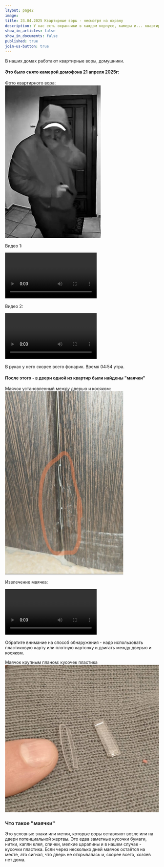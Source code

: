```yaml
---
layout: page2
image: 
title: 23.04.2025 Квартирные воры - несмотря на охрану
description: У нас есть охранники в каждом корпусе, камеры и... квартирные воры
show_in_articles: false
show_in_documents: false
published: true
join-us-button: true
---
```

В наших домах работают квартирные воры, домушники. 

#### Это было снято камерой домофона 21 апреля 2025г:

Фото квартирного вора:<br>
![квартирный вор](/assets/2025-04-21-vor1.jpg)

Видео 1: <br>

<video controls>
  <source src="/assets/2025-04-21-vor1.mp4" type="video/mp4">
  Your browser does not support the video tag.
</video>


Видео 2: <br>

<video controls>
  <source src="/assets/2025-04-21-vor2.mp4" type="video/mp4">
  Your browser does not support the video tag.
</video>

В руках у него скорее всего фонарик. Время 04:54 утра.

#### После этого - в двери одной из квартир были найдены "маячки"

Маячок установленный между дверью и косяком:
![Маячок установленный между дверью и косяком](/assets/2025-04-23-mayachok-2.jpg)

Извлечение маячка:

<video controls>
  <source src="/assets/2025-04-23-mayachok.mp4" type="video/mp4">
  Your browser does not support the video tag.
</video>

Обратите внимание на способ обнаружения - надо использовать пластиковую карту
или плотную картонку и двигать между дверью и косяком.

Маячок крупным планом: кусочек пластика
![Маячок крупным планом](/assets/2025-04-23-mayachok.jpg)


### Что такое "маячки" 
Это условные знаки или метки, которые воры оставляют возле или на двери потенциальной жертвы.
Это едва заметные кусочки бумаги, нитки, капли клея, спички, мелкие царапины и в нашем случае - кусочки пластика.
Если через несколько дней маячок остаётся на месте, это сигнал, что дверь не открывалась и, скорее всего, хозяев нет дома.
